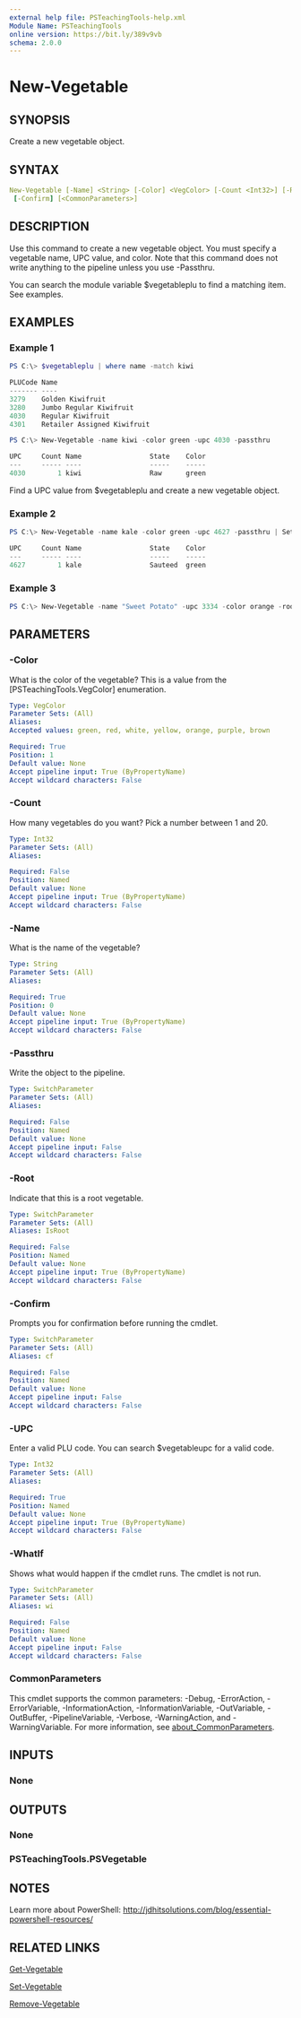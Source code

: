```yaml
---
external help file: PSTeachingTools-help.xml
Module Name: PSTeachingTools
online version: https://bit.ly/389v9vb
schema: 2.0.0
---
```


# New-Vegetable

## SYNOPSIS

Create a new vegetable object.

## SYNTAX

```yaml
New-Vegetable [-Name] <String> [-Color] <VegColor> [-Count <Int32>] [-Root] -UPC <Int32> [-Passthru] [-WhatIf]
 [-Confirm] [<CommonParameters>]
```

## DESCRIPTION

Use this command to create a new vegetable object. You must specify a vegetable name, UPC value, and color. Note that this command does not write anything to the pipeline unless you use -Passthru.

You can search the module variable $vegetableplu to find a matching item. See examples.

## EXAMPLES

### Example 1

```powershell
PS C:\> $vegetableplu | where name -match kiwi

PLUCode Name
------- ----
3279    Golden Kiwifruit
3280    Jumbo Regular Kiwifruit
4030    Regular Kiwifruit
4301    Retailer Assigned Kiwifruit

PS C:\> New-Vegetable -name kiwi -color green -upc 4030 -passthru

UPC     Count Name                 State    Color
---     ----- ----                 -----    -----
4030        1 kiwi                 Raw      green
```

Find a UPC value from $vegetableplu and create a new vegetable object.

### Example 2

```powershell
PS C:\> New-Vegetable -name kale -color green -upc 4627 -passthru | Set-Vegetable -cookingstate sauteed -passthru

UPC     Count Name                 State    Color
---     ----- ----                 -----    -----
4627        1 kale                 Sauteed  green
```

### Example 3

```powershell
PS C:\> New-Vegetable -name "Sweet Potato" -upc 3334 -color orange -root
```

## PARAMETERS

### -Color

What is the color of the vegetable? This is a value from the [PSTeachingTools.VegColor] enumeration.

```yaml
Type: VegColor
Parameter Sets: (All)
Aliases:
Accepted values: green, red, white, yellow, orange, purple, brown

Required: True
Position: 1
Default value: None
Accept pipeline input: True (ByPropertyName)
Accept wildcard characters: False
```

### -Count

How many vegetables do you want? Pick a number between 1 and 20.

```yaml
Type: Int32
Parameter Sets: (All)
Aliases:

Required: False
Position: Named
Default value: None
Accept pipeline input: True (ByPropertyName)
Accept wildcard characters: False
```

### -Name

What is the name of the vegetable?

```yaml
Type: String
Parameter Sets: (All)
Aliases:

Required: True
Position: 0
Default value: None
Accept pipeline input: True (ByPropertyName)
Accept wildcard characters: False
```

### -Passthru

Write the object to the pipeline.

```yaml
Type: SwitchParameter
Parameter Sets: (All)
Aliases:

Required: False
Position: Named
Default value: None
Accept pipeline input: False
Accept wildcard characters: False
```

### -Root

Indicate that this is a root vegetable.

```yaml
Type: SwitchParameter
Parameter Sets: (All)
Aliases: IsRoot

Required: False
Position: Named
Default value: None
Accept pipeline input: True (ByPropertyName)
Accept wildcard characters: False
```

### -Confirm

Prompts you for confirmation before running the cmdlet.

```yaml
Type: SwitchParameter
Parameter Sets: (All)
Aliases: cf

Required: False
Position: Named
Default value: None
Accept pipeline input: False
Accept wildcard characters: False
```

### -UPC

Enter a valid PLU code. You can search $vegetableupc for a valid code.

```yaml
Type: Int32
Parameter Sets: (All)
Aliases:

Required: True
Position: Named
Default value: None
Accept pipeline input: True (ByPropertyName)
Accept wildcard characters: False
```

### -WhatIf

Shows what would happen if the cmdlet runs. The cmdlet is not run.

```yaml
Type: SwitchParameter
Parameter Sets: (All)
Aliases: wi

Required: False
Position: Named
Default value: None
Accept pipeline input: False
Accept wildcard characters: False
```

### CommonParameters

This cmdlet supports the common parameters: -Debug, -ErrorAction, -ErrorVariable, -InformationAction, -InformationVariable, -OutVariable, -OutBuffer, -PipelineVariable, -Verbose, -WarningAction, and -WarningVariable. For more information, see [about_CommonParameters](http://go.microsoft.com/fwlink/?LinkID=113216).

## INPUTS

### None

## OUTPUTS

### None

### PSTeachingTools.PSVegetable

## NOTES

Learn more about PowerShell: http://jdhitsolutions.com/blog/essential-powershell-resources/

## RELATED LINKS

[Get-Vegetable](Get-Vegetable.md)

[Set-Vegetable](Set-Vegetable.md)

[Remove-Vegetable](Remove-Vegetable.md)
